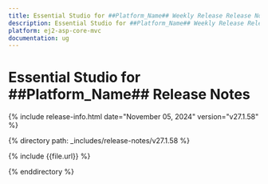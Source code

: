 ```yaml
---
title: Essential Studio for ##Platform_Name## Weekly Release Release Notes  
description: Essential Studio for ##Platform_Name## Weekly Release Release Notes  
platform: ej2-asp-core-mvc
documentation: ug
---
```


# Essential Studio for ##Platform_Name##  Release Notes  

{% include release-info.html date="November 05, 2024"  version="v27.1.58" %}

{% directory path: _includes/release-notes/v27.1.58 %}

{% include {{file.url}} %}

{% enddirectory %}